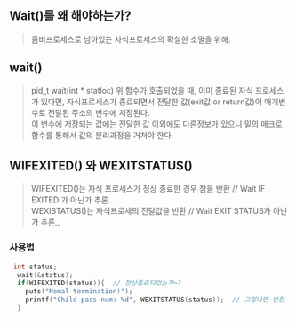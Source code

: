 ## Wait()를 왜 해야하는가?
> 좀비프로세스로 남아있는 자식프로세스의 확실한 소멸을 위해.

## wait()
> pid_t wait(int * statloc)
> 위 함수가 호출되었을 때, 이미 종료된 자식 프로세스가 있다면, 자식프로세스가 종료되면서 전달한 값(exit값 or return값)이 매개변수로 전달된
> 주소의 변수에 저장된다.<br/>
> 이 변수에 저장되는 값에는 전달한 값 이외에도 다른정보가 있으니 밑의 매크로 함수를 통해서 값의 분리과정을 거쳐야 한다.

## WIFEXITED() 와 WEXITSTATUS()
> WIFEXITED()는 자식 프로세스가 정상 종료한 경우 참을 반환 // Wait IF EXITED 가 아닌가 추론..<br/>
> WEXISTATUS()는 자식프로세의 전달값을 반환 // Wait EXIT STATUS가 아닌가 추론,,<br/>

### 사용법
``` c
 int status;
  wait(&status);
  if(WIFEXITED(status)){  // 정상종료되었는가>?
    puts("Nomal termination!");
    printf("Child pass num: %d", WEXITSTATUS(status));  // 그렇다면 반환 값은?
  }
```
